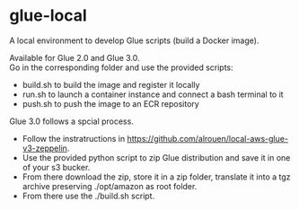 # glue-local
A local environment to develop Glue scripts (build a Docker image).  

Available for Glue 2.0 and Glue 3.0.  
Go in the corresponding folder and use the provided scripts:  
- build.sh to build the image and register it locally  
- run.sh to launch a container instance and connect a bash terminal to it  
- push.sh to push the image to an ECR repository  

Glue 3.0 follows a spcial process.  
- Follow the instratructions in https://github.com/alrouen/local-aws-glue-v3-zeppelin.  
- Use the provided python script to zip Glue distribution and save it in one of your s3 bucker.  
- From there download the zip, store it in a zip folder, translate it into a tgz archive preserving ./opt/amazon as root folder.  
- From there use the ./build.sh script.  
